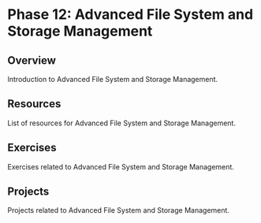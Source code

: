 # Phase 12: Advanced File System and Storage Management

## Overview

Introduction to Advanced File System and Storage Management.

## Resources

List of resources for Advanced File System and Storage Management.

## Exercises

Exercises related to Advanced File System and Storage Management.

## Projects

Projects related to Advanced File System and Storage Management.
